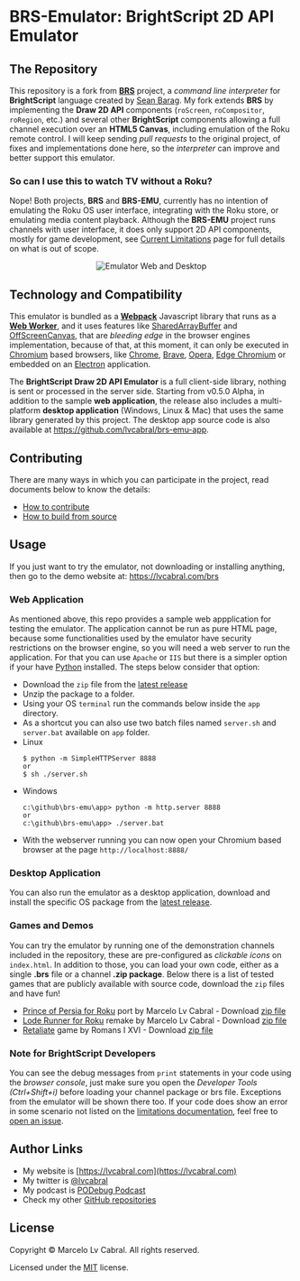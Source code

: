 # BRS-Emulator: BrightScript 2D API Emulator

## The Repository

This repository is a fork from [**BRS**](https://github.com/sjbarag/brs) project, a _command line interpreter_ for **BrightScript** language created by [Sean Barag](https://github.com/sjbarag/). My fork extends **BRS** by implementing the **Draw 2D API** components (`roScreen`, `roCompositor`, `roRegion`, etc.) and several other **BrightScript** components allowing a full channel execution over an **HTML5 Canvas**, including emulation of the Roku remote control. I will keep sending _pull requests_ to the original project, of fixes and implementations done here, so the _interpreter_ can improve and better support this emulator.

### So can I use this to watch TV without a Roku?

Nope! Both projects, **BRS** and **BRS-EMU**, currently has no intention of emulating the Roku OS user interface, integrating with the Roku store, or emulating media content playback.  Although the **BRS-EMU** project runs channels with user interface, it does only support 2D API components, mostly for game development, see [Current Limitations](https://github.com/lvcabral/brs-emu/blob/master/docs/limitations.md) page for full details on what is out of scope.

<p align="center">
<img alt="Emulator Web and Desktop" src="/../master/docs/images/screenshots.png?raw=true"/>
</p>

## Technology and Compatibility

This emulator is bundled as a **[Webpack](https://webpack.js.org/)** Javascript library that runs as a **[Web Worker](https://developer.mozilla.org/en-US/docs/Web/API/Web_Workers_API/Using_web_workers)**, and it uses features like [SharedArrayBuffer](https://developer.mozilla.org/en-US/docs/Web/JavaScript/Reference/Global_Objects/SharedArrayBuffer) and [OffScreenCanvas](https://developer.mozilla.org/en-US/docs/Web/API/OffscreenCanvas), that are _bleeding edge_ in the browser engines implementation, because of that, at this moment, it can only be executed in [Chromium](https://www.chromium.org/Home) based browsers, like [Chrome](https://www.google.com/chrome/), [Brave](https://brave.com/download/), [Opera](https://www.opera.com/), [Edge Chromium](https://www.microsoftedgeinsider.com/en-us/download/) or embedded on an [Electron](https://electronjs.org/) application. 

The **BrightScript Draw 2D API Emulator** is a full client-side library, nothing is sent or processed in the server side. Starting from v0.5.0 Alpha, in addition to the sample **web application**, the release also includes a multi-platform **desktop application** (Windows, Linux & Mac) that uses the same library generated by this project. The desktop app source code is also available at https://github.com/lvcabral/brs-emu-app. 

## Contributing

There are many ways in which you can participate in the project, read documents below to know the details:

* [How to contribute](https://github.com/lvcabral/brs-emu/blob/master/docs/contributing.md)
* [How to build from source](https://github.com/lvcabral/brs-emu/blob/master/docs/build-from-source.md)

## Usage

If you just want to try the emulator, not downloading or installing anything, then go to the demo website at: https://lvcabral.com/brs

### Web Application
As mentioned above, this repo provides a sample web appplication for testing the emulator. The application cannot be run as pure HTML page, because some functionalities used by the emulator have security restrictions on the browser engine, so you will need a web server to run the application. For that you can use `Apache` or `IIS` but there is a simpler option if your have [Python](https://www.python.org/) installed. The steps below consider that option:

* Download the `zip` file from the [latest release](https://github.com/lvcabral/brs-emu/releases)
* Unzip the package to a folder. 
* Using your OS `terminal` run the commands below inside the `app` directory. 
* As a shortcut you can also use two batch files named `server.sh` and `server.bat` available on `app` folder.
* Linux
    ```
    $ python -m SimpleHTTPServer 8888
    or
    $ sh ./server.sh
    ```
* Windows
    ```
    c:\github\brs-emu\app> python -m http.server 8888
    or 
    c:\github\brs-emu\app> ./server.bat
    ```
* With the webserver running you can now open your Chromium based browser at the page `http://localhost:8888/`

### Desktop Application

You can also run the emulator as a desktop application, download and install the specific OS package from the [latest release](https://github.com/lvcabral/brs-emu/releases).

### Games and Demos

You can try the emulator by running one of the demonstration channels included in the repository, these are pre-configured as _clickable icons_ on `index.html`. In addition to those, you can load your own code, either as a single **.brs** file or a channel **.zip package**. Below there is a list of tested games that are publicly available with source code, download the `zip` files and have fun!

*   [Prince of Persia for Roku](https://github.com/lvcabral/Prince-of-Persia-Roku) port by Marcelo Lv Cabral - Download [zip file](https://github.com/lvcabral/Prince-of-Persia-Roku/releases/download/v0.17.3770/Prince-of-Persia-Roku-017.zip)
*   [Lode Runner for Roku](https://github.com/lvcabral/Lode-Runner-Roku) remake by Marcelo Lv Cabral - Download [zip file](https://github.com/lvcabral/Lode-Runner-Roku/releases/download/v0.17.700/Lode-Runner-Roku-017.zip)
*   [Retaliate](https://github.com/lvcabral/retaliate-roku) game by Romans I XVI - Download [zip file](https://github.com/lvcabral/retaliate-roku/releases/download/v1.7.0-emu/retaliate-brs-emu.zip)

### Note for BrightScript Developers

You can see the debug messages from `print` statements in your code using the _browser console_, just make sure you open the _Developer Tools (Ctrl+Shift+i)_ before loading your channel package or brs file. Exceptions from the emulator will be shown there too. If your code does show an error in some scenario not listed on the [limitations documentation](https://github.com/lvcabral/brs-emu/blob/master/docs/limitations.md), feel free to [open an issue](https://github.com/lvcabral/brs-emu/issues).

## Author Links
- My website is [https://lvcabral.com](https://lvcabral.com)
- My twitter is [@lvcabral](https://twitter.com/lvcabral)
- My podcast is [PODebug Podcast](http://podebug.com)
- Check my other [GitHub repositories ](https://github.com/lvcabral)

## License

Copyright © Marcelo Lv Cabral. All rights reserved.

Licensed under the [MIT](LICENSE) license.
